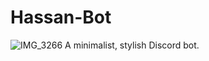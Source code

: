 # Hassan-Bot
![IMG_3266](https://user-images.githubusercontent.com/120230397/233751665-0db7e15b-1e9e-49e5-8443-e1114619980a.png)
A minimalist, stylish Discord bot.
